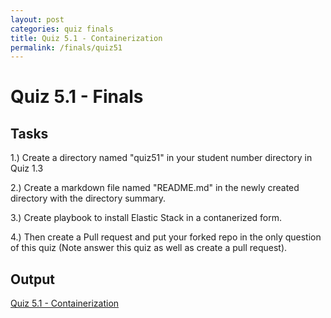 ```yaml
---
layout: post
categories: quiz finals
title: Quiz 5.1 - Containerization
permalink: /finals/quiz51
---
```

# Quiz 5.1 - Finals

## Tasks
1.) Create a directory named "quiz51" in your student number directory in Quiz 1.3

2.) Create a markdown file named "README.md" in the newly created directory with the directory summary.

3.) Create playbook to install Elastic Stack in a contanerized form.

4.) Then create a Pull request and put your forked repo in the only question of this quiz (Note answer this quiz as well as create a pull request).


## Output
<p> <a href="https://github.com/jesmatienzo-tip/sysad2-12021/tree/quiz51"> Quiz 5.1 - Containerization </a> </p>

```

```




